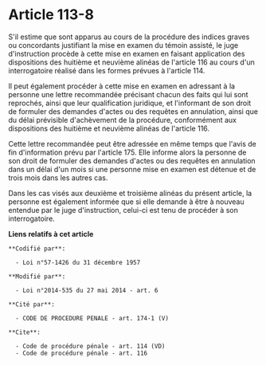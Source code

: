 # Article 113-8

S'il estime que sont apparus au cours de la procédure des indices graves ou concordants justifiant la mise en examen du
témoin assisté, le juge d'instruction procède à cette mise en examen en faisant application des dispositions des huitième et
neuvième alinéas de l'article 116 au cours d'un interrogatoire réalisé dans les formes prévues à l'article 114. 

Il peut également procéder à cette mise en examen en adressant à la personne une lettre recommandée précisant chacun des
faits qui lui sont reprochés, ainsi que leur qualification juridique, et l'informant de son droit de formuler des demandes
d'actes ou des requêtes en annulation, ainsi que du délai prévisible d'achèvement de la procédure, conformément aux
dispositions des huitième et neuvième alinéas de l'article 116. 

Cette lettre recommandée peut être adressée en même temps que l'avis de fin d'information prévu par l'article 175. Elle
informe alors la personne de son droit de formuler des demandes d'actes ou des requêtes en annulation dans un délai d'un mois
si une personne mise en examen est détenue et de trois mois dans les autres cas. 

Dans les cas visés aux deuxième et troisième alinéas du présent article, la personne est également informée que si elle
demande à être à nouveau entendue par le juge d'instruction, celui-ci est tenu de procéder à son interrogatoire.

**Liens relatifs à cet article**

	**Codifié par**:

	  - Loi n°57-1426 du 31 décembre 1957

	**Modifié par**:

	  - Loi n°2014-535 du 27 mai 2014 - art. 6

	**Cité par**:

	  - CODE DE PROCEDURE PENALE - art. 174-1 (V)

	**Cite**:

	  - Code de procédure pénale - art. 114 (VD)
	  - Code de procédure pénale - art. 116
